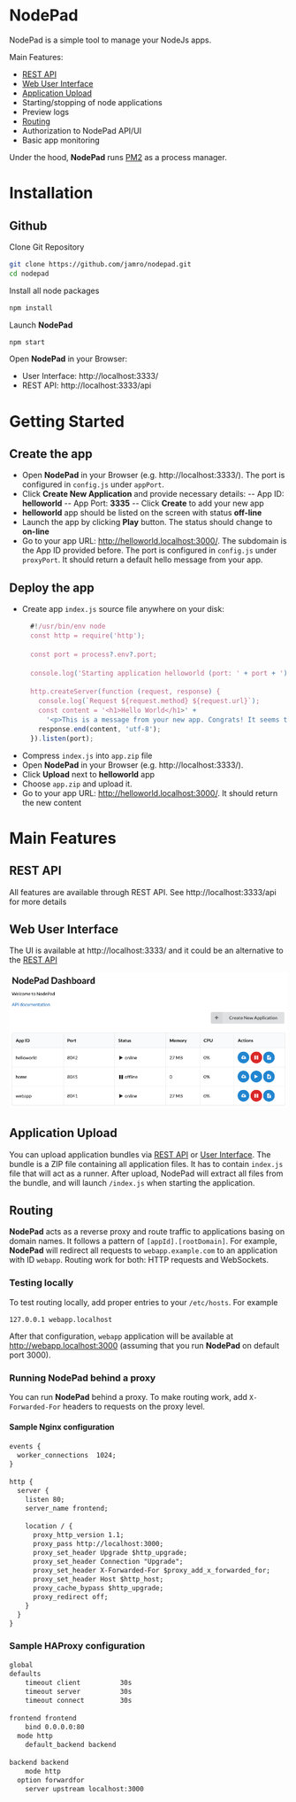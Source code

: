 # NodePad
NodePad is a simple tool to manage your NodeJs apps. 

Main Features:
- [REST API](#rest-api)
- [Web User Interface](#web-user-interface)
- [Application Upload](#application-upload)
- Starting/stopping of node applications
- Preview logs
- [Routing](#routing)
- Authorization to NodePad API/UI
- Basic app monitoring

Under the hood, **NodePad** runs [PM2](https://www.npmjs.com/package/pm2) as a process manager.

# Installation

## Github

Clone Git Repository
```bash
git clone https://github.com/jamro/nodepad.git
cd nodepad
```

Install all node packages
```bash
npm install
```

Launch **NodePad**
```bash
npm start
```

Open **NodePad** in your Browser:
- User Interface: http://localhost:3333/
- REST API: http://localhost:3333/api

# Getting Started

## Create the app

- Open **NodePad** in your Browser (e.g. http://localhost:3333/). The port is configured in `config.js` under `appPort`.
- Click **Create New Application** and provide necessary details:
-- App ID: **helloworld**
-- App Port: **3335**
-- Click **Create** to add your new app
- **helloworld** app should be listed on the screen with status **off-line**
- Launch the app by clicking **Play** button. The status should change to **on-line**
- Go to your app URL: http://helloworld.localhost:3000/. The subdomain is the App ID provided before. The port is configured in `config.js` under `proxyPort`. It should return a default hello message from your app.

## Deploy the app

- Create app `index.js` source file anywhere on your disk:
  ```javascript
    #!/usr/bin/env node
    const http = require('http');

    const port = process?.env?.port;

    console.log('Starting application helloworld (port: ' + port + ')...');

    http.createServer(function (request, response) {
      console.log(`Request ${request.method} ${request.url}`);
      const content = '<h1>Hello World</h1>' + 
        '<p>This is a message from your new app. Congrats! It seems to work :)</p>';
      response.end(content, 'utf-8');
    }).listen(port);
  ```
- Compress `index.js` into `app.zip` file
- Open **NodePad** in your Browser (e.g. http://localhost:3333/).
- Click **Upload** next to **helloworld** app
- Choose `app.zip` and upload it.
- Go to your app URL: http://helloworld.localhost:3000/. It should return the new content

# Main Features

## REST API
All features are available through REST API. See http://localhost:3333/api for more details

## Web User Interface
The UI is available at http://localhost:3333/ and it could be an alternative to the [REST API](#rest-api)

![Applicatoin list user interface](./docs/nodepad_ui.png)

## Application Upload
You can upload application bundles via [REST API](#rest-api) or [User Interface](#web-user-interface). The bundle is a ZIP file containing all application files. It has to contain `index.js` file that will act as a runner. After upload, NodePad will extract all files from the bundle, and will launch `/index.js` when starting the application.

## Routing
**NodePad** acts as a reverse proxy and route traffic to applications basing on domain names. It follows a pattern of `[appId].[rootDomain]`. For example, **NodePad** will redirect all requests to `webapp.example.com` to an application with ID `webapp`. Routing work for both: HTTP requests and WebSockets.

### Testing locally
To test routing locally, add proper entries to your `/etc/hosts`. For example
```
127.0.0.1 webapp.localhost
```

After that configuration, `webapp` application will be available at http://webapp.localhost:3000 (assuming that you run **NodePad** on default port 3000).

### Running NodePad behind a proxy
You can run **NodePad** behind a proxy. To make routing work, add `X-Forwarded-For` headers to requests on the proxy level. 

#### Sample Nginx configuration

```
events {
  worker_connections  1024;
}

http {
  server { 
    listen 80;
    server_name frontend;
    
    location / {
      proxy_http_version 1.1;
      proxy_pass http://localhost:3000;
      proxy_set_header Upgrade $http_upgrade;
      proxy_set_header Connection "Upgrade";
      proxy_set_header X-Forwarded-For $proxy_add_x_forwarded_for;
      proxy_set_header Host $http_host;
      proxy_cache_bypass $http_upgrade;
      proxy_redirect off;
    }
  }
}
```

### Sample HAProxy configuration

```
global
defaults
	timeout client          30s
	timeout server          30s
	timeout connect         30s

frontend frontend
	bind 0.0.0.0:80
  mode http
	default_backend backend

backend backend
	mode http
  option forwardfor
	server upstream localhost:3000

```